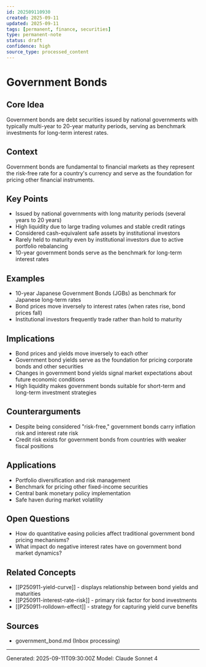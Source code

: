 ```yaml
---
id: 202509110930
created: 2025-09-11
updated: 2025-09-11
tags: [permanent, finance, securities]
type: permanent-note
status: draft
confidence: high
source_type: processed_content
---
```


# Government Bonds

## Core Idea
Government bonds are debt securities issued by national governments with typically multi-year to 20-year maturity periods, serving as benchmark investments for long-term interest rates.

## Context
Government bonds are fundamental to financial markets as they represent the risk-free rate for a country's currency and serve as the foundation for pricing other financial instruments.

## Key Points
- Issued by national governments with long maturity periods (several years to 20 years)
- High liquidity due to large trading volumes and stable credit ratings
- Considered cash-equivalent safe assets by institutional investors
- Rarely held to maturity even by institutional investors due to active portfolio rebalancing
- 10-year government bonds serve as the benchmark for long-term interest rates

## Examples
- 10-year Japanese Government Bonds (JGBs) as benchmark for Japanese long-term rates
- Bond prices move inversely to interest rates (when rates rise, bond prices fall)
- Institutional investors frequently trade rather than hold to maturity

## Implications
- Bond prices and yields move inversely to each other
- Government bond yields serve as the foundation for pricing corporate bonds and other securities
- Changes in government bond yields signal market expectations about future economic conditions
- High liquidity makes government bonds suitable for short-term and long-term investment strategies

## Counterarguments
- Despite being considered "risk-free," government bonds carry inflation risk and interest rate risk
- Credit risk exists for government bonds from countries with weaker fiscal positions

## Applications
- Portfolio diversification and risk management
- Benchmark for pricing other fixed-income securities
- Central bank monetary policy implementation
- Safe haven during market volatility

## Open Questions
- How do quantitative easing policies affect traditional government bond pricing mechanisms?
- What impact do negative interest rates have on government bond market dynamics?

## Related Concepts
- [[P250911-yield-curve]] - displays relationship between bond yields and maturities
- [[P250911-interest-rate-risk]] - primary risk factor for bond investments
- [[P250911-rolldown-effect]] - strategy for capturing yield curve benefits

## Sources
- government_bond.md (Inbox processing)

---
Generated: 2025-09-11T09:30:00Z
Model: Claude Sonnet 4